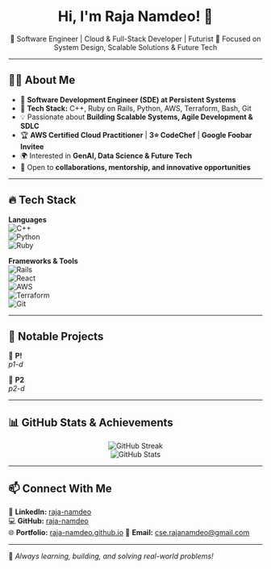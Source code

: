 <h1 align="center">Hi, I'm Raja Namdeo! 👋</h1>

<p align="center">
🚀 Software Engineer | Cloud & Full-Stack Developer  | Futurist
🎯 Focused on System Design, Scalable Solutions & Future Tech  
</p>

---

## 👨‍💻 About Me
- 💼 **Software Development Engineer (SDE) at Persistent Systems**  
- 🔧 **Tech Stack:** C++, Ruby on Rails, Python, AWS, Terraform, Bash, Git  
- 💡 Passionate about **Building Scalable Systems, Agile Development & SDLC**  
- 🏆 **AWS Certified Cloud Practitioner** | **3⭐ CodeChef** | **Google Foobar Invitee**  
- 🌍 Interested in **GenAI, Data Science & Future Tech**  
- 🎯 Open to **collaborations, mentorship, and innovative opportunities**  

---

## 🔥 Tech Stack

**Languages**  
![C++](https://img.shields.io/badge/-C++-00599C?logo=c%2B%2B&logoColor=white)  
![Python](https://img.shields.io/badge/-Python-3776AB?logo=python&logoColor=white)  
![Ruby](https://img.shields.io/badge/-Ruby-CC342D?logo=ruby&logoColor=white)  

**Frameworks & Tools**  
![Rails](https://img.shields.io/badge/-Rails-CC0000?logo=ruby-on-rails&logoColor=white)  
![React](https://img.shields.io/badge/-React-61DAFB?logo=react&logoColor=black)  
![AWS](https://img.shields.io/badge/-AWS-232F3E?logo=amazon-aws&logoColor=white)  
![Terraform](https://img.shields.io/badge/-Terraform-623CE4?logo=terraform&logoColor=white)  
![Git](https://img.shields.io/badge/-Git-F05032?logo=git&logoColor=white)  

---

## 📂 Notable Projects

🚀 **P!**  
_p1-d_  

🔗 **P2**  
_p2-d_  

 

---

## 📊 GitHub Stats & Achievements

<p align="center">
  <img src="https://github-readme-streak-stats.herokuapp.com?user=raja-namdeo&theme=github-dark-blue&date_format=M%20j%5B%2C%20Y%5D" alt="GitHub Streak" />
  <br>
  <img src="https://github-readme-stats.vercel.app/api?username=raja-namdeo&show_icons=true&theme=dark" alt="GitHub Stats" />
</p>

---

## 📫 Connect With Me  

📌 **LinkedIn:** [raja-namdeo](https://www.linkedin.com/in/raja-namdeo/)  
💻 **GitHub:** [raja-namdeo](https://github.com/raja-namdeo)  
🌐 **Portfolio:** [raja-namdeo.github.io](https://raja-namdeo.github.io) 
📧 **Email:** [cse.rajanamdeo@gmail.com](mailto:cse.rajanamdeo@gmail.com)  

---

🚀 *Always learning, building, and solving real-world problems!*  
